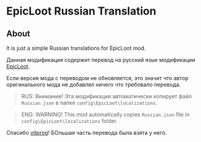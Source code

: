 # EpicLoot Russian Translation

## About
It is just a simple Russian translations for EpicLoot mod.

Данная модификация содержит перевод на русский язык модификации [EpicLoot](https://valheim.thunderstore.io/package/RandyKnapp/EpicLoot/).

Если версия мода с переводом не обновляется, это значит что автор оригинального мода не добавлял ничего что требовало перевода.

> RUS: Внимание! Эта модификация автоматически копирует файл `Russian.json` в папкe `config\EpicLoot\localizations`.

> ENG: WARNING! This mod automatically copies `Russian.json` file in `config\EpicLoot\localizations` folder.

Спасибо [vitprog](https://valheim.thunderstore.io/package/vitprog/)! БОльшая часть перевода была взята у него.
